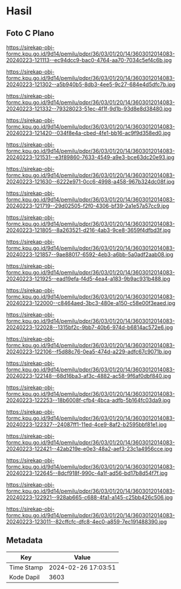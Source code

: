 # Hasil

## Foto C Plano

https://sirekap-obj-formc.kpu.go.id/9d14/pemilu/pdpr/36/03/01/20/14/3603012014083-20240223-121113--ec94dcc9-bac0-4764-aa70-7034c5ef4c6b.jpg

https://sirekap-obj-formc.kpu.go.id/9d14/pemilu/pdpr/36/03/01/20/14/3603012014083-20240223-121302--a5b940b5-8db3-4ee5-9c27-684e4d5dfc7b.jpg

https://sirekap-obj-formc.kpu.go.id/9d14/pemilu/pdpr/36/03/01/20/14/3603012014083-20240223-121332--79328023-51ec-4f1f-9d1b-93d8e8d38480.jpg

https://sirekap-obj-formc.kpu.go.id/9d14/pemilu/pdpr/36/03/01/20/14/3603012014083-20240223-121420--034f8e4a-cbed-4fe1-bb16-ac9f9d358ed0.jpg

https://sirekap-obj-formc.kpu.go.id/9d14/pemilu/pdpr/36/03/01/20/14/3603012014083-20240223-121531--e3f89860-7633-4549-a9e3-bce63dc20e93.jpg

https://sirekap-obj-formc.kpu.go.id/9d14/pemilu/pdpr/36/03/01/20/14/3603012014083-20240223-121630--6222e971-0cc6-4998-a458-967b324dc08f.jpg

https://sirekap-obj-formc.kpu.go.id/9d14/pemilu/pdpr/36/03/01/20/14/3603012014083-20240223-121719--29d02505-f2f0-4306-bf39-2a1e57a57cc9.jpg

https://sirekap-obj-formc.kpu.go.id/9d14/pemilu/pdpr/36/03/01/20/14/3603012014083-20240223-121805--8a263521-d216-4ab3-9ce8-3659f4dfbd3f.jpg

https://sirekap-obj-formc.kpu.go.id/9d14/pemilu/pdpr/36/03/01/20/14/3603012014083-20240223-121857--9ae88017-6592-4eb3-a6bb-5a0adf2aab08.jpg

https://sirekap-obj-formc.kpu.go.id/9d14/pemilu/pdpr/36/03/01/20/14/3603012014083-20240223-121925--ead19efa-f4d5-4ea4-a183-9b9ac931b488.jpg

https://sirekap-obj-formc.kpu.go.id/9d14/pemilu/pdpr/36/03/01/20/14/3603012014083-20240223-122000--c8464aed-3bc3-480e-a150-c58e00f3eaed.jpg

https://sirekap-obj-formc.kpu.go.id/9d14/pemilu/pdpr/36/03/01/20/14/3603012014083-20240223-122028--1315bf2c-9bb7-40b6-974d-b6814ac572e6.jpg

https://sirekap-obj-formc.kpu.go.id/9d14/pemilu/pdpr/36/03/01/20/14/3603012014083-20240223-122106--f5d88c76-0ea5-474d-a229-adfc67c9071b.jpg

https://sirekap-obj-formc.kpu.go.id/9d14/pemilu/pdpr/36/03/01/20/14/3603012014083-20240223-122148--68d16ba3-af3c-4882-ac58-9f6af0dbf840.jpg

https://sirekap-obj-formc.kpu.go.id/9d14/pemilu/pdpr/36/03/01/20/14/3603012014083-20240223-122253--18b6008f-cfb4-4bca-adfb-5b164fc03da9.jpg

https://sirekap-obj-formc.kpu.go.id/9d14/pemilu/pdpr/36/03/01/20/14/3603012014083-20240223-122327--24087ff1-11ed-4ce9-8af2-b2595bbf81e1.jpg

https://sirekap-obj-formc.kpu.go.id/9d14/pemilu/pdpr/36/03/01/20/14/3603012014083-20240223-122421--42ab219e-e0e3-48a2-aef3-23c1a4956cce.jpg

https://sirekap-obj-formc.kpu.go.id/9d14/pemilu/pdpr/36/03/01/20/14/3603012014083-20240223-122645--8dcf918f-990c-4a1f-ad56-bd17b8d54f7f.jpg

https://sirekap-obj-formc.kpu.go.id/9d14/pemilu/pdpr/36/03/01/20/14/3603012014083-20240223-122921--928ab665-c688-4fa1-a145-c25bb426c506.jpg

https://sirekap-obj-formc.kpu.go.id/9d14/pemilu/pdpr/36/03/01/20/14/3603012014083-20240223-123011--82cffcfc-dfc8-4ec0-a859-7ec191488390.jpg


## Metadata

| Key        | Value               |
| ---------- | ------------------- |
| Time Stamp | 2024-02-26 17:03:51 |
| Kode Dapil | 3603                |




